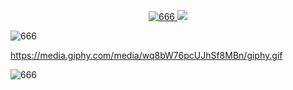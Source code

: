 <p align="center">
  <a href="http://wwwwwwwww.jodi.org/" target="_blank">
  <img src="https://media.giphy.com/media/26qwKdzqFzrDotMenv/giphy.gif" alt="666"/>
  <img src="https://hits.seeyoufarm.com/api/count/incr/badge.svg?url=https%3A%2F%2Fgithub.com%2Fmot3xi&count_bg=%23FF0071&title_bg=%23000000&icon=nutanix.svg&icon_color=%23E7E7E7&title=hits&edge_flat=false">
  </a>
</p>



<img src="https://media.giphy.com/media/26qwKdzqFzrDotMenv/giphy.gif" alt="666"/>


https://media.giphy.com/media/wq8bW76pcUJhSf8MBn/giphy.gif


<img src="https://media.giphy.com/media/wq8bW76pcUJhSf8MBn/giphy.gif" alt="666"/>